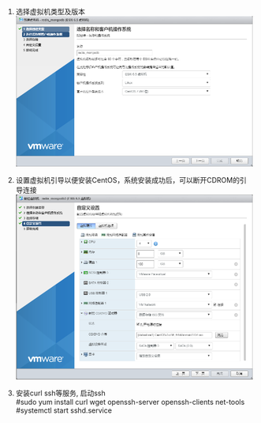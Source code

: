 1. 选择虚拟机类型及版本
![image](https://github.com/greatsharp/VMWare-ESXi-Cent-OS-/blob/master/images/%E5%88%9B%E5%BB%BA%E8%99%9A%E6%8B%9F%E6%9C%BA.png)

2. 设置虚拟机引导以便安装CentOS，系统安装成功后，可以断开CDROM的引导连接
![image](https://github.com/greatsharp/VMWare-ESXi-Cent-OS-/blob/master/images/%E8%99%9A%E6%8B%9F%E6%9C%BA%E8%AE%BE%E7%BD%AE.png)

3. 安装curl ssh等服务, 启动ssh  
#sudo yum install curl wget openssh-server openssh-clients net-tools  
#systemctl start sshd.service

